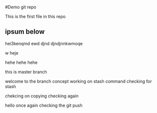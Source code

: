#Demo git repo

This is the first file in this repo

## ipsum below

hei3kenqmd ewd
djnd
djndjnnkwmoqe

w
heje

hehe
hehe
hehe


this is master branch

welcome to the branch concept
working on stash command
checking for stash

chekcing on copying 
checking again

hello once again checking the git push
